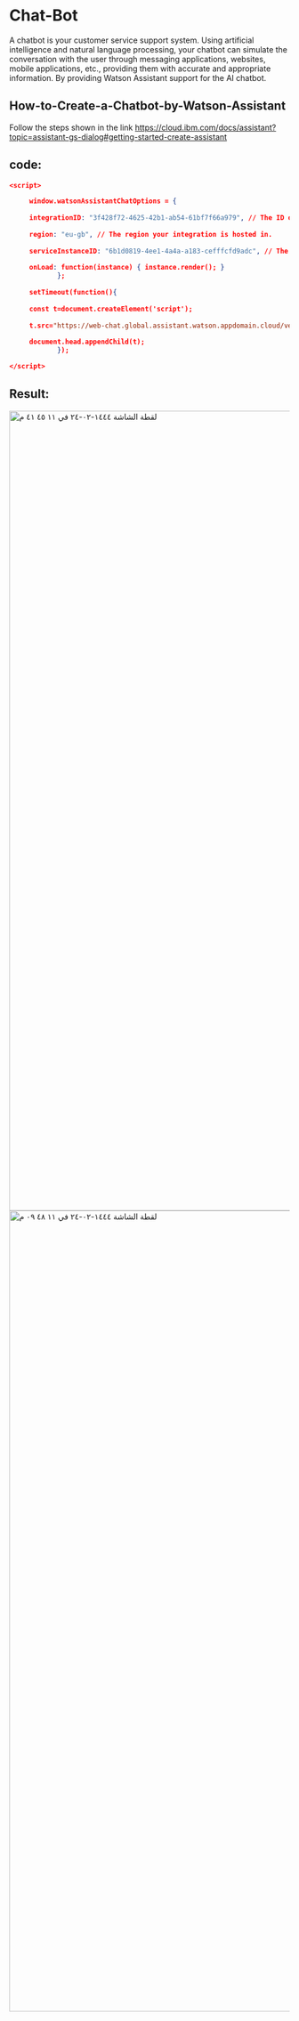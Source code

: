 # Chat-Bot
A chatbot is your customer service support system. Using artificial intelligence and natural language processing, your chatbot can simulate the conversation with the user through messaging applications, websites, mobile applications, etc., providing them with accurate and appropriate information. By providing Watson Assistant support for the AI chatbot.

## How-to-Create-a-Chatbot-by-Watson-Assistant
Follow the steps shown in the link https://cloud.ibm.com/docs/assistant?topic=assistant-gs-dialog#getting-started-create-assistant

## code:
```json
<script> 

     window.watsonAssistantChatOptions = {
     
     integrationID: "3f428f72-4625-42b1-ab54-61bf7f66a979", // The ID of this integration.
                
     region: "eu-gb", // The region your integration is hosted in.
                
     serviceInstanceID: "6b1d0819-4ee1-4a4a-a183-cefffcfd9adc", // The ID of your service instance.
                
     onLoad: function(instance) { instance.render(); }
            };
            
     setTimeout(function(){
              
     const t=document.createElement('script');
              
     t.src="https://web-chat.global.assistant.watson.appdomain.cloud/versions/" + (window.watsonAssistantChatOptions.clientVersion || 'latest') + "/WatsonAssistantChatEntry.js";
              
     document.head.appendChild(t);
            });

</script>
```
## Result:
<img width="1438" alt="‏لقطة الشاشة ١٤٤٤-٠٢-٢٤ في ١١ ٤٥ ٤١ م" src="https://user-images.githubusercontent.com/108236976/191361356-730abee0-7fbf-48e3-9455-95a098b5d90f.png">

<img width="1440" alt="‏لقطة الشاشة ١٤٤٤-٠٢-٢٤ في ١١ ٤٨ ٠٩ م" src="https://user-images.githubusercontent.com/108236976/191361456-81e22d7d-6bbd-43e0-ac01-4fe9e8a773b2.png">

